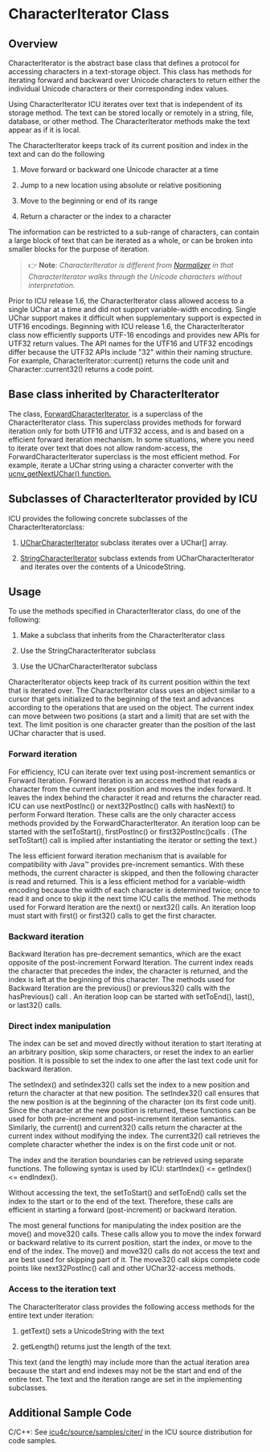 <!--
© 2020 and later: Unicode, Inc. and others.
License & terms of use: http://www.unicode.org/copyright.html
-->

# CharacterIterator Class

## Overview

CharacterIterator is the abstract base class that defines a protocol for
accessing characters in a text-storage object. This class has methods for
iterating forward and backward over Unicode characters to return either the
individual Unicode characters or their corresponding index values.

Using CharacterIterator ICU iterates over text that is independent of its
storage method. The text can be stored locally or remotely in a string, file,
database, or other method. The CharacterIterator methods make the text appear as
if it is local.

The CharacterIterator keeps track of its current position and index in the text
and can do the following

1.  Move forward or backward one Unicode character at a time

2.  Jump to a new location using absolute or relative positioning

3.  Move to the beginning or end of its range

4.  Return a character or the index to a character

The information can be restricted to a sub-range of characters, can contain a
large block of text that can be iterated as a whole, or can be broken into
smaller blocks for the purpose of iteration.

> :point_right: **Note**: *CharacterIterator is different from
[Normalizer](../transforms/normalization/index.md) in that CharacterIterator
walks through the Unicode characters without interpretation.*

Prior to ICU release 1.6, the CharacterIterator class allowed access to a single
UChar at a time and did not support variable-width encoding. Single UChar
support makes it difficult when supplementary support is expected in UTF16
encodings. Beginning with ICU release 1.6, the CharacterIterator class now
efficiently supports UTF-16 encodings and provides new APIs for UTF32 return
values. The API names for the UTF16 and UTF32 encodings differ because the UTF32
APIs include "32" within their naming structure. For example,
CharacterIterator::current() returns the code unit and Character::current32()
returns a code point.

## Base class inherited by CharacterIterator

The class,
[ForwardCharacterIterator,](http://icu-project.org/apiref/icu4c/classForwardCharacterIterator.html)
is a superclass of the CharacterIterator class. This superclass provides methods
for forward iteration only for both UTF16 and UTF32 access, and is and based on
a efficient forward iteration mechanism. In some situations, where you need to
iterate over text that does not allow random-access, the
ForwardCharacterIterator superclass is the most efficient method. For example,
iterate a UChar string using a character converter with the [ucnv_getNextUChar()
function.](http://icu-project.org/apiref/icu4c/ucnv_8h.html)

## Subclasses of CharacterIterator provided by ICU

ICU provides the following concrete subclasses of the CharacterIteratorclass:

1.  [UCharCharacterIterator](http://icu-project.org/apiref/icu4c/classUCharCharacterIterator.html)
    subclass iterates over a UChar\[\] array.

2.  [StringCharacterIterator](http://icu-project.org/apiref/icu4c/classStringCharacterIterator.html)
    subclass extends from UCharCharacterIterator and iterates over the contents
    of a UnicodeString.

## Usage

To use the methods specified in CharacterIterator class, do one of the
following:

1.  Make a subclass that inherits from the CharacterIterator class

2.  Use the StringCharacterIterator subclass

3.  Use the UCharCharacterIterator subclass

CharacterIterator objects keep track of its current position within the text
that is iterated over. The CharacterIterator class uses an object similar to a
cursor that gets initialized to the beginning of the text and advances according
to the operations that are used on the object. The current index can move
between two positions (a start and a limit) that are set with the text. The
limit position is one character greater than the position of the last UChar
character that is used.

### Forward iteration

For efficiency, ICU can iterate over text using post-increment semantics or
Forward Iteration. Forward Iteration is an access method that reads a character
from the current index position and moves the index forward. It leaves the index
behind the character it read and returns the character read. ICU can use
nextPostInc() or next32PostInc() calls with hasNext() to perform Forward
Iteration. These calls are the only character access methods provided by the
ForwardCharacterIterator. An iteration loop can be started with the
setToStart(), firstPostInc() or first32PostInc()calls . (The setToStart() call
is implied after instantiating the iterator or setting the text.)

The less efficient forward iteration mechanism that is available for
compatibility with Java™ provides pre-increment semantics. With these methods,
the current character is skipped, and then the following character is read and
returned. This is a less efficient method for a variable-width encoding because
the width of each character is determined twice; once to read it and once to
skip it the next time ICU calls the method. The methods used for Forward
Iteration are the next() or next32() calls. An iteration loop must start with
first() or first32() calls to get the first character.

### Backward iteration

Backward Iteration has pre-decrement semantics, which are the exact opposite of
the post-increment Forward Iteration. The current index reads the character that
precedes the index, the character is returned, and the index is left at the
beginning of this character. The methods used for Backward Iteration are the
previous() or previous32() calls with the hasPrevious() call . An iteration loop
can be started with setToEnd(), last(), or last32() calls.

### Direct index manipulation

The index can be set and moved directly without iteration to start iterating at
an arbitrary position, skip some characters, or reset the index to an earlier
position. It is possible to set the index to one after the last text code unit
for backward iteration.

The setIndex() and setIndex32() calls set the index to a new position and return
the character at that new position. The setIndex32() call ensures that the new
position is at the beginning of the character (on its first code unit). Since
the character at the new position is returned, these functions can be used for
both pre-increment and post-increment iteration semantics.
Similarly, the current() and current32() calls return the character at the
current index without modifying the index. The current32() call retrieves the
complete character whether the index is on the first code unit or not.

The index and the iteration boundaries can be retrieved using separate
functions. The following syntax is used by ICU: startIndex() <= getIndex() <=
endIndex().

Without accessing the text, the setToStart() and setToEnd() calls set the index
to the start or to the end of the text. Therefore, these calls are efficient in
starting a forward (post-increment) or backward iteration.

The most general functions for manipulating the index position are the move()
and move32() calls. These calls allow you to move the index forward or backward
relative to its current position, start the index, or move to the end of the
index. The move() and move32() calls do not access the text and are best used
for skipping part of it. The move32() call skips complete code points like
next32PostInc() call and other UChar32-access methods.

### Access to the iteration text

The CharacterIterator class provides the following access methods for the entire
text under iteration:

1.  getText() sets a UnicodeString with the text

2.  getLength() returns just the length of the text.

This text (and the length) may include more than the actual iteration area
because the start and end indexes may not be the start and end of the entire
text. The text and the iteration range are set in the implementing subclasses.

## Additional Sample Code

C/C++: See
[icu4c/source/samples/citer/](http://source.icu-project.org/repos/icu/trunk/icu4c/source/samples/citer/)
in the ICU source distribution for code samples.
